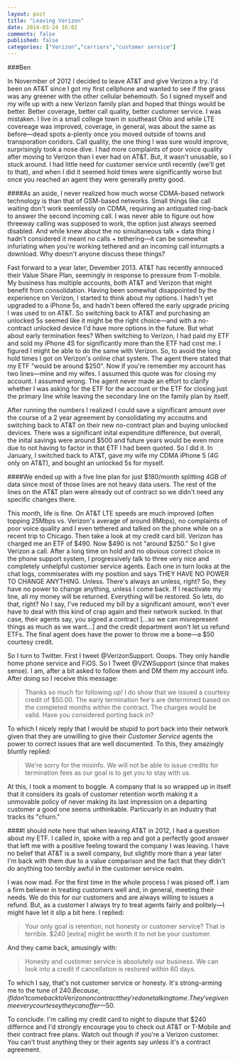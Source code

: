 ```yaml
---
layout: post
title: "Leaving Verizon"
date: 2014-03-24 16:02
comments: false
published: false
categories: ["Verizon","carriers","customer service"]
---
```

###Ben

In Novermber of 2012 I decided to leave AT&T and give Verizon a try. I'd been on AT&T since I got my first cellphone and wanted to see if the grass was any greener with the other cellular behemouth. So I signed myself and my wife up with a new Verizon family plan and hoped that things would be better. Better coverage, better call quality, better customer service. I was mistaken. I live in a small college town in southeast Ohio and while LTE covereage was improved, coverage, in general, was about the same as before—dead spots a-plenty once you moved outside of towns and transporation coridors. Call quality, the one thing I was sure would improve, surprisingly took a nose dive. I had more complaints of poor voice quality after moving to Verizon than I ever had on AT&T. But, it wasn't unusable, so I stuck around. I had little need for customer service until recently (we'll get to that), and when I did it seemed hold times were significantly worse but once you reached an agent they were generally pretty good.  

####As an aside, I never realized how much worse CDMA-based network technology is than that of GSM-based networks. Small things like call waiting don't work seemlessly on CDMA, requiring an antiquated ring-back to answer the second incoming call. I was never able to figure out how threeway calling was supposed to work, the option just always seemed disabled. And while knew about the no simultaneous talk + data thing I hadn't considered it meant no calls + tethering—it can be somewhat infuriating when you're working tethered and an incoming call inturrupts a download. Why doesn't anyone discuss these things?
 
Fast forward to a year later, Devember 2013. AT&T has recently annouced their Value Share Plan, seemingly in response to pressure from T-mobile. My business has multiple accounts, both AT&T and Verizon that might benefit from consolidation. Having been somewhat disappointed by the experience on Verizon, I started to think about my options. I hadn't yet upgraded to a iPhone 5s, and hadn't been offered the early upgrade pricing I was used to on AT&T. So switching back to AT&T and purchasing an unlocked 5s seemed like it might be the right choice—and with a no-contract unlocked device I'd have more options in the future. But what about early termination fees? When switching to Verizon, I had paid my ETF and sold my iPhone 4S for significantly more than the ETF had cost me. I figured I might be able to do the same with Verizon. So, to avoid the long hold times I got on Verizon's online chat system. The agent there stated that my ETF "would be around $250". Now if you're remember my account has two lines—mine and my wifes.  I assumed this quote was for closing my account. I assumed wrong. The agent never made an effort to clarify whether I was asking for the ETF for the account or the ETF for closing just the primary line while leaving the secondary line on the family plan by itself.

After running the numbers I realized I could save a significant amount over the course of a 2 year agreement by consolidating my accoutns and switching back to AT&T on their new no-contract plan and buying unlocked devices. There was a significant inital expenditure difference, but overall, the inital savings were around $500 and future years would be even more due to not having to factor in that ETF I had been quoted. So I did it. In January, I switched back to AT&T,  gave my wife my CDMA iPhone 5 (4G only on AT&T), and bought an unlocked 5s for myself. 

####We ended up with a five line plan for just $180/month splitting 4GB of data since most of those lines are not heavy data users. The rest of the lines on the AT&T plan were already out of contract so we didn't need any specific changes there.

This month, life is fine. On AT&T LTE speeds are much improved (often topping 25Mbps vs. Verizon's average of around 8Mbps), no complaints of poor voice quality and I even tethered and talked on the phone while on a recent trip to Chicago. Then take a look at my credit card bill. Verizon has charged me an ETF of $490. Now $490 is not "around $250." So I give Verizon a call. After a long time on hold and no obvious correct choice in the phone support system, I progressively talk to three very nice and completely unhelpful customer service agents. Each one in turn looks at the chat logs, commiserates with my position and says THEY HAVE NO POWER TO CHANGE ANYTHING. Unless. There's always an unless, right? So, they have no power to change anything, unless I come back. If I reactivate my line, all my money will be returned. Everything will be restored. So lets, do that, right? No I say, I've reduced my bill by a significant amount, won't ever have to deal with this kind of crap again and their network sucked. In that case, their agents say, you signed a contract […so we can misrepresent things as much as we want…] and the credit department won't let us refund ETFs. The final agent does have the power to throw me a bone—a $50 courtesy credit.

So I turn to Twitter. First I tweet @VerizonSupport. Ooops. They only handle home phone service and FiOS. So I Tweet @VZWSupport (since that makes sense). I am, after a bit asked to follow them and DM them my account info. After doing so I receive this message:

> Thanks so much for following up! I do show that we issued a courtesy credit of $50.00. The early termination fee's are determined based on the completed months within the contract. The charges would be valid. Have you considered porting back in?

To which I nicely reply that I would be stupid to port back into their network given that they are unwilling to give their *Customer Service* agents the power to correct issues that are well documented. To this, they amazingly bluntly replied:

> We're sorry for the misinfo. We will not be able to issue credits for termination fees as our goal is to get you to stay with us.

At this, I took a moment to boggle. A company that is so wrapped up in itself that it considers its goals of customer retention worth making it a unmovable policy of never making its last impression on a departing customer a good one seems unthinkable. Particuarly in an industry that tracks its "churn." 

####I should note here that when leaving AT&T in 2012, I had a question about my ETF. I called in, spoke with a rep and got a perfectly good answer that left me with a positive feeling toward the company I was leaving. I have no belief that AT&T is a swell company, but slightly more than a year later I'm back with them due to a value comparison and the fact that they didn't do anything too terribly awful in the customer service realm.

I was now mad. For the first time in the whole process I was pissed off. I am a firm believer in treating customers well and, in general, meeting their needs. We do this for our customers and are always willing to issues a refund. But, as a customer I always try to treat agents fairly and politely—I might have let it slip a bit here. I replied: 

> Your only goal is retention, not honesty or customer service? That is terrible. $240 [extra] might be worth it to not be your customer.

And they came back, amusingly with:

> Honesty and customer service is absolutely our business. We can look into a credit if cancellation is restored within 60 days. 

To which I say, that's not customer service or honesty. It's strong-arming me to the tune of $240. Because, if I don't come back to Verizon on contract they're done talking to me. They've given me every courtesey they can offer—$50.

To conclude. I'm calling my credit card to night to dispute that $240 differnce and I'd strongly encourage you to check out AT&T or T-Mobile and their contract free plans. Watch out though if you're a Verizon customer. You can't trust anything they or their agents say unless it's a contract agreement.